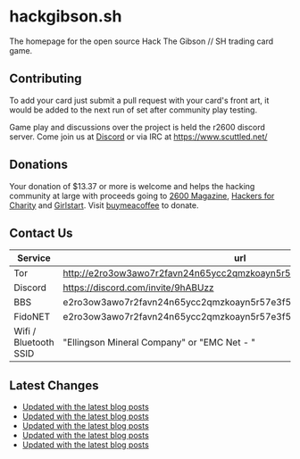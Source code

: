# hackgibson.sh
The homepage for the open source Hack The Gibson // SH trading card game.


## Contributing

To add your card just submit a pull request with your card's front art, it would be added to the next run of set after community play testing.

Game play and discussions over the project is held the r2600 discord server. Come join us at [Discord](https://discord.com/invite/9hABUzz) or via IRC at https://www.scuttled.net/


## Donations

Your donation of $13.37 or more is welcome and helps the hacking community at large with proceeds going to [2600 Magazine](https://2600.com/), [Hackers for Charity](https://hackersforcharity.org) and [Girlstart](https://girlstart.org).  Visit [buymeacoffee](https://www.buymeacoffee.com/hackgibson.sh) to donate.


## Contact Us

Service | url
-|-
Tor | http://e2ro3ow3awo7r2favn24n65ycc2qmzkoayn5r57e3f56nvjwdcgg32ad.onion
Discord | https://discord.com/invite/9hABUzz
BBS | e2ro3ow3awo7r2favn24n65ycc2qmzkoayn5r57e3f56nvjwdcgg32ad.onion:23
FidoNET | e2ro3ow3awo7r2favn24n65ycc2qmzkoayn5r57e3f56nvjwdcgg32ad.onion:24554
Wifi / Bluetooth SSID | "Ellingson Mineral Company" or "EMC Net - <fidonet address>"

## Latest Changes
<!-- BLOG-POST-LIST:START -->
- [Updated with the latest blog posts](https://github.com/DFW2600/hackgibson.sh/commit/064701eb36121d5a9c0e46d8b3210aba278e5e45)
- [Updated with the latest blog posts](https://github.com/DFW2600/hackgibson.sh/commit/26cc23a4c039f0abd47ce50c9bc638c32ad1a694)
- [Updated with the latest blog posts](https://github.com/DFW2600/hackgibson.sh/commit/6efabc4017454b4ae104be838420e93f3ddd00fe)
- [Updated with the latest blog posts](https://github.com/DFW2600/hackgibson.sh/commit/8296ce6b0c0799153e365e9b4779bb06137c1d85)
- [Updated with the latest blog posts](https://github.com/DFW2600/hackgibson.sh/commit/b2074f628212f34d28f2b14f801768f6b48231d6)
<!-- BLOG-POST-LIST:END -->
